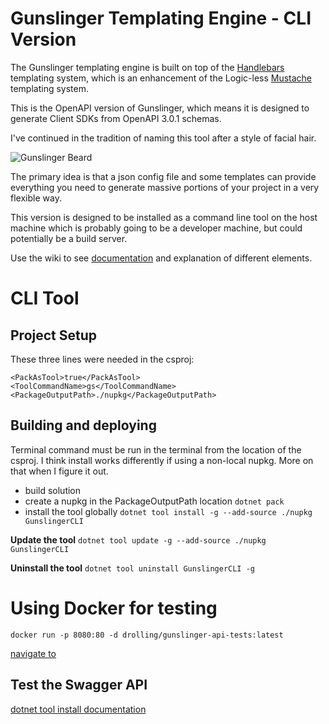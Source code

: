 # Gunslinger Templating Engine - CLI Version

The Gunslinger templating engine is built on top of the [Handlebars](https://github.com/Handlebars-Net/Handlebars.Net) templating system, which is an enhancement of the Logic-less [Mustache](https://mustache.github.io/) templating system. 

This is the OpenAPI version of Gunslinger, which means it is designed to generate Client SDKs from OpenAPI 3.0.1 schemas.

I've continued in the tradition of naming this tool after a style of facial hair.

![Gunslinger Beard](https://user-images.githubusercontent.com/1778167/169899048-b905a62e-ad65-418b-a64e-7778f2364505.png)

The primary idea is that a json config file and some templates can provide everything you need to generate massive portions of your project in 
a very flexible way.

This version is designed to be installed as a command line tool on the host machine which is probably going to be a developer machine, but could
potentially be a build server.

Use the wiki to see [documentation](https://github.com/donrolling/Gunslinger.Templates/wiki) and explanation of different elements.

# CLI Tool

## Project Setup

These three lines were needed in the csproj:
```
<PackAsTool>true</PackAsTool>
<ToolCommandName>gs</ToolCommandName>
<PackageOutputPath>./nupkg</PackageOutputPath>
```
## Building and deploying

Terminal command must be run in the terminal from the location of the csproj.
I think install works differently if using a non-local nupkg. More on that when I figure it out.

- build solution
- create a nupkg in the PackageOutputPath location 
	`dotnet pack`
- install the tool globally
	`dotnet tool install -g --add-source ./nupkg GunslingerCLI`

**Update the tool**
`dotnet tool update -g --add-source ./nupkg GunslingerCLI`

**Uninstall the tool**
`dotnet tool uninstall GunslingerCLI -g`

# Using Docker for testing

`docker run -p 8080:80 -d drolling/gunslinger-api-tests:latest`

[navigate to](http://localhost:8080/swagger/v1/swagger.json)

## Test the Swagger API

[dotnet tool install documentation](https://docs.microsoft.com/en-us/dotnet/core/tools/dotnet-tool-install)

